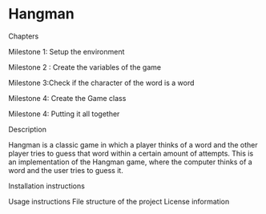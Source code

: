 # Hangman

Chapters

Milestone 1: Setup the environment

Milestone 2 : Create the variables of the game

Milestone 3:Check if the character of the word is a word

Milestone 4: Create the Game class

Milestone 4: Putting it all together


Description

Hangman is a classic game in which a player thinks of a word and the other player tries to guess that word within a certain amount of attempts.
This is an implementation of the Hangman game, where the computer thinks of a word and the user tries to guess it. 


Installation instructions

Usage instructions
File structure of the project
License information

